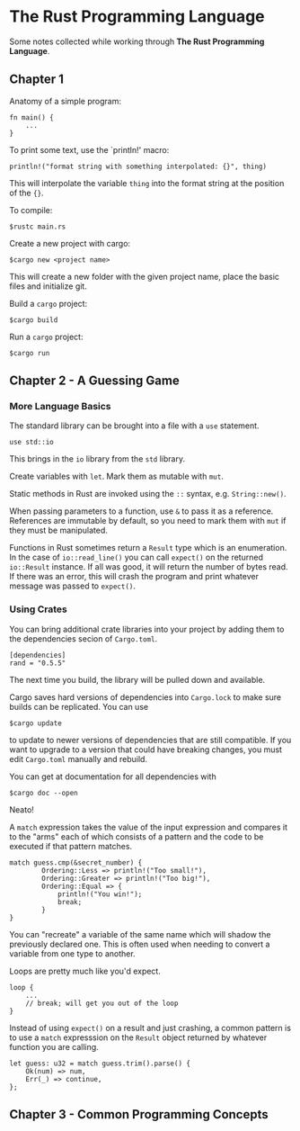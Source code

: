 # __The Rust Programming Language__

Some notes collected while working through __The Rust Programming Language__.  

## Chapter 1

Anatomy of a simple program:

    fn main() {
        ...
    }

To print some text, use the `println!' macro:

    println!("format string with something interpolated: {}", thing)

This will interpolate the variable `thing` into the format string at the position of the `{}`.

To compile:  

    $rustc main.rs

Create a new project with cargo:  

    $cargo new <project name>

This will create a new folder with the given project name, place the basic files and initialize git.

Build a `cargo` project:  

    $cargo build  

Run a `cargo` project:

    $cargo run  

## Chapter 2 - A Guessing Game

### More Language Basics

The standard library can be brought into a file with a `use` statement.  

    use std::io

This brings in the `io` library from the `std` library.

Create variables with `let`. Mark them as mutable with `mut`.  

Static methods in Rust are invoked using the `::` syntax, e.g. `String::new()`.  

When passing parameters to a function, use `&` to pass it as a reference. References are immutable by default, so you need to mark them with `mut` if they must be manipulated.  

Functions in Rust sometimes return a `Result` type which is
an enumeration. In the case of `io::read_line()` you can call `expect()` on the returned `io::Result` instance. If all was good, it will return the number of bytes read. If there was an error, this will crash the program and print whatever message was passed to `expect()`.  

### Using Crates

You can bring additional crate libraries into your project by adding them to the dependencies secion of `Cargo.toml`.  

    [dependencies]
    rand = "0.5.5"

The next time you build, the library will be pulled down and available.

Cargo saves hard versions of dependencies into `Cargo.lock` to make sure builds can be replicated. You can use  

    $cargo update

to update to newer versions of dependencies that are still compatible. If you want to upgrade to a version that could have breaking changes, you must edit `Cargo.toml` manually and rebuild.  

You can get at documentation for all dependencies with  

    $cargo doc --open

Neato!  

A `match` expression takes the value of the input expression and compares it to the "arms" each of which consists of a pattern and the code to be executed if that pattern matches.  

    match guess.cmp(&secret_number) {
            Ordering::Less => println!("Too small!"),
            Ordering::Greater => println!("Too big!"),
            Ordering::Equal => {
                println!("You win!");
                break;
            }
    }

You can "recreate" a variable of the same name which will shadow the previously declared one. This is often used when needing to convert a variable from one type to another.  

Loops are pretty much like you'd expect.

    loop {
        ...
        // break; will get you out of the loop
    }

Instead of using `expect()` on a result and just crashing, a common pattern is to use a `match` expresssion on the `Result` object returned by whatever function you are calling.

    let guess: u32 = match guess.trim().parse() {
        Ok(num) => num,
        Err(_) => continue,
    };

## Chapter 3 - Common Programming Concepts  
